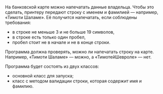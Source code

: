 На банковской карте можно напечатать данные владельца. Чтобы это сделать, принтеру передают строку с именем и фамилией — например, «Тимоти Шаламе». Её получится напечатать, если соблюдены требования: 
  - в строке не меньше 3 и не больше 19 символов,
  - в строке есть только один пробел,
  - пробел стоит не в начале и не в конце строки.

Программа должна проверять, можно ли напечатать строку на карте. Например, «Тимоти Шаламе» — можно, а «ТимотейШевроле» — нет.

Программа будет состоять из двух классов:
  - основной класс для запуска;
  - класс с методом валидации строки, которая содержит имя и фамилию.
